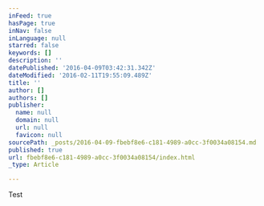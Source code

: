 ```yaml
---
inFeed: true
hasPage: true
inNav: false
inLanguage: null
starred: false
keywords: []
description: ''
datePublished: '2016-04-09T03:42:31.342Z'
dateModified: '2016-02-11T19:55:09.489Z'
title: ''
author: []
authors: []
publisher:
  name: null
  domain: null
  url: null
  favicon: null
sourcePath: _posts/2016-04-09-fbebf8e6-c181-4989-a0cc-3f0034a08154.md
published: true
url: fbebf8e6-c181-4989-a0cc-3f0034a08154/index.html
_type: Article

---
```

Test